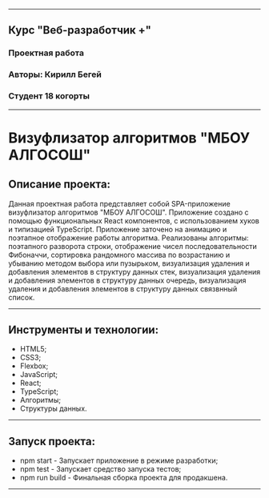___
## Курс "Веб-разработчик +"
### Проектная работа
### Авторы: Кирилл Бегей
### Студент 18 когорты
___
# Визуфлизатор алгоритмов "МБОУ АЛГОСОШ"

## Описание проекта:
Данная проектная работа представляет собой SPA-приложение визуфлизатор алгоритмов "МБОУ АЛГОСОШ". Приложение создано с помощью функциональных React компонентов, с использованием хуков и типизацией TypeScript. Приложение заточено на анимацию и поэтапное отображение работы алгоритма. Реализованы алгоритмы: поэтапного разворота строки, отображение чисел последовательности Фибоначчи, сортировка рандомного массива по возрастанию и убыванию методом выбора или пузырьком, визуализация удаления и добавления элементов в структуру данных стек, визуализация удаления и добавления элементов в структуру данных очередь, визуализация удаления и добавления элементов в структуру данных связвнный список.
___
## Инструменты и технологии:
* HTML5;
* CSS3;
* Flexbox;
* JavaScript;
* React;
* TypeScript;
* Алгоритмы;
* Структуры данных.
___
## Запуск проекта:
* npm start - Запускает приложение в режиме разработки;
* npm test - Запускает средство запуска тестов;
* npm run build - Финальная сборка проекта для продакшена.
___
